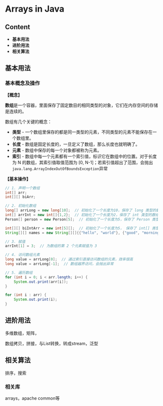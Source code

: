 # Arrays in Java

## Content

- **基本用法**
- **进阶用法**
- **相关算法**

## 基本用法

### 基本概念及操作

**【概念】**

**数组**是一个容器，里面保存了固定数目的相同类型的对象，它们在内存空间的存储是连续的。

数组有几个关键的概念：

- **类型** - 一个数组里保存的都是同一类型的元素，不同类型的元素不能保存在一个数组里。
- **长度** - 数组是固定长度的，一旦定义了数组，那么长度也就明确了。
- **元素** - 数组中保存的每一个对象都被称为元素。
- **索引** - 数组中每一个元素都有一个索引值，标识它在数组中的位置。对于长度为 N 的数组，其索引值取值范围为 \[0, N-1\]；若索引值超出了范围，会抛出`java.lang.ArrayIndexOutOfBoundsException`异常

**【基本操作】**

```java
// 1. 声明一个数组
int[] arr;
int[][] biArr;

// 2. 初始化数组
long[] arrLong = new long[10];  // 初始化了一个长度为10，保存了 long 类型的数组，每个元素初始化为该元素类型的默认值
int[] arrInt = new int[]{1,2};  // 初始化了一个长度为2，保存了 int 类型的数组，并定义了各元素的值为 1 和 2
Person[] person = new Person[5];  // 初始化了一个长度为5，保存了 Person 类型的数组，每个元素初始化为 null

int[][] biIntArr = new int[5][];  // 初始化了一个长度为5， 保存了 int[] 类型的数组，每个元素初始化为 null
String[][] names = new String[][]{{"hello", "world"}, {"good", "morning"}};

// 3. 赋值
arrInt[1] = 3;  // 为数组的第 2 个元素赋值为 3

// 4. 访问数组元素
long value = arrLong[0];  // 通过索引直接访问数组的元素，效率很高
long value = arrLong[-1];  // 数组越界访问，会抛出异常

// 5. 遍历数组
for (int i = 0; i < arr.length; i++) {
    System.out.print(arr[i]);
}

for (int i : arr) {
    System.out.print(i);
}

```

## 进阶用法

多维数组，矩阵，

数组拷贝，拼接，与List转换，转成stream，泛型

## 相关算法

排序，搜索

### 相关库

arrays，apache common等

